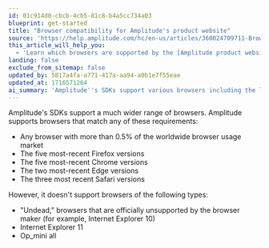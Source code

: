 ```yaml
---
id: 01c914d0-cbcb-4cb5-81c8-b4a5cc734a03
blueprint: get-started
title: "Browser compatibility for Amplitude's product website"
source: 'https://help.amplitude.com/hc/en-us/articles/360024709711-Browser-compatibility-for-Amplitude-s-product-website'
this_article_will_help_you:
  - 'Learn which browsers are supported by the [Amplitude product website](http://analytics.amplitude.com)'
landing: false
exclude_from_sitemap: false
updated_by: 5817a4fa-a771-417a-aa94-a0b1e7f55eae
updated_at: 1716571264
ai_summary: 'Amplitude''s SDKs support various browsers including the latest versions of Firefox, Chrome, Edge, and Safari, along with browsers having over 0.5% worldwide usage. It doesn''t support "Undead" browsers, Internet Explorer 10, Internet Explorer 11, and Opera Mini. This information helps you ensure compatibility and functionality when integrating Amplitude into your web applications.'
---
```

Amplitude's SDKs support a much wider range of browsers. Amplitude supports browsers that match any of these requirements:

* Any browser with more than 0.5% of the worldwide browser usage market
* The five most-recent Firefox versions
* The five most-recent Chrome versions
* The two most-recent Edge versions
* The three most recent Safari versions

However, it doesn't support browsers of the following types:

* "Undead," browsers that are officially unsupported by the browser maker (for example, Internet Explorer 10)
* Internet Explorer 11
* Op\_mini all